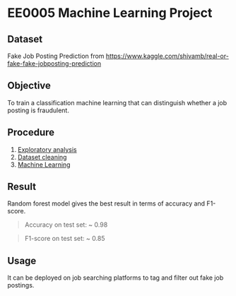 # EE0005 Machine Learning Project

## Dataset

Fake Job Posting Prediction from
https://www.kaggle.com/shivamb/real-or-fake-fake-jobposting-prediction

## Objective
To train a classification machine learning that can distinguish whether a job posting is fraudulent.

## Procedure
1. [Exploratory analysis](https://github.com/ChoiTommy/EE0005-Project/blob/main/1.%20Exploratory%20Analysis.ipynb)
2. [Dataset cleaning](https://github.com/ChoiTommy/EE0005-Project/blob/main/2.%20Dataset%20Cleaning.ipynb)
3. [Machine Learning](https://github.com/ChoiTommy/EE0005-Project/blob/main/3.%20Machine%20Learning.ipynb)

## Result
Random forest model gives the best result in terms of accuracy and F1-score.

>Accuracy on test set: ~ 0.98

>F1-score on test set: ~ 0.85

## Usage
It can be deployed on job searching platforms to tag and filter out fake job postings.
